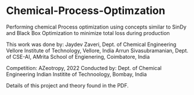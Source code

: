 # Chemical-Process-Optimzation
Performing chemical Process optimization using concepts similar to SinDy and Black Box Optimization to minimize total loss during production

This work was done by:
Jaydev Zaveri, Dept. of Chemical Engineering Vellore Institute of Technology, Vellore, India
Arrun Sivasubramanian, Dept. of CSE-AI, AMrita School of Engienering, Coimbatore, India

Competition: AZeotropy, 2022
Conducted by: Dept. of Chemical Engineering
Indian Institite of Technoology, Bombay, India


Details of this project and theory found in the PDF.
